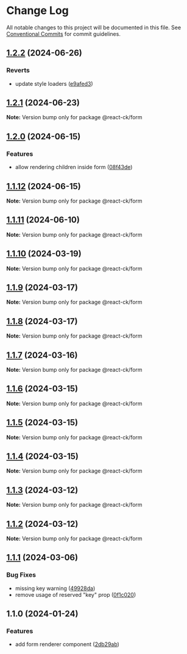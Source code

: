 # Change Log

All notable changes to this project will be documented in this file.
See [Conventional Commits](https://conventionalcommits.org) for commit guidelines.

## [1.2.2](https://github.com/abelflopes/react-ck/compare/@react-ck/form@1.2.1...@react-ck/form@1.2.2) (2024-06-26)


### Reverts

* update style loaders ([e9afed3](https://github.com/abelflopes/react-ck/commit/e9afed309e7893e95b4b02cceb7e9636670740b8))



## [1.2.1](https://github.com/abelflopes/react-ck/compare/@react-ck/form@1.2.0...@react-ck/form@1.2.1) (2024-06-23)

**Note:** Version bump only for package @react-ck/form





## [1.2.0](https://github.com/abelflopes/react-ck/compare/@react-ck/form@1.1.12...@react-ck/form@1.2.0) (2024-06-15)


### Features

* allow rendering children inside form ([08f43de](https://github.com/abelflopes/react-ck/commit/08f43de05b93aeb59c1b763337c00f276df1d564))



## [1.1.12](https://github.com/abelflopes/react-ck/compare/@react-ck/form@1.1.11...@react-ck/form@1.1.12) (2024-06-15)

**Note:** Version bump only for package @react-ck/form





## [1.1.11](https://github.com/abelflopes/react-ck/compare/@react-ck/form@1.1.10...@react-ck/form@1.1.11) (2024-06-10)

**Note:** Version bump only for package @react-ck/form





## [1.1.10](https://github.com/abelflopes/react-ck/compare/@react-ck/form@1.1.9...@react-ck/form@1.1.10) (2024-03-19)

**Note:** Version bump only for package @react-ck/form





## [1.1.9](https://github.com/abelflopes/react-ck/compare/@react-ck/form@1.1.8...@react-ck/form@1.1.9) (2024-03-17)

**Note:** Version bump only for package @react-ck/form





## [1.1.8](https://github.com/abelflopes/react-ck/compare/@react-ck/form@1.1.7...@react-ck/form@1.1.8) (2024-03-17)

**Note:** Version bump only for package @react-ck/form





## [1.1.7](https://github.com/abelflopes/react-ck/compare/@react-ck/form@1.1.6...@react-ck/form@1.1.7) (2024-03-16)

**Note:** Version bump only for package @react-ck/form





## [1.1.6](https://github.com/abelflopes/react-ck/compare/@react-ck/form@1.1.5...@react-ck/form@1.1.6) (2024-03-15)

**Note:** Version bump only for package @react-ck/form





## [1.1.5](https://github.com/abelflopes/react-ck/compare/@react-ck/form@1.1.4...@react-ck/form@1.1.5) (2024-03-15)

**Note:** Version bump only for package @react-ck/form





## [1.1.4](https://github.com/abelflopes/react-ck/compare/@react-ck/form@1.1.3...@react-ck/form@1.1.4) (2024-03-15)

**Note:** Version bump only for package @react-ck/form





## [1.1.3](https://github.com/abelflopes/react-ck/compare/@react-ck/form@1.1.2...@react-ck/form@1.1.3) (2024-03-12)

**Note:** Version bump only for package @react-ck/form





## [1.1.2](https://github.com/abelflopes/react-ck/compare/@react-ck/form@1.1.1...@react-ck/form@1.1.2) (2024-03-12)

**Note:** Version bump only for package @react-ck/form





## [1.1.1](https://github.com/abelflopes/react-ck/compare/@react-ck/form@1.1.0...@react-ck/form@1.1.1) (2024-03-06)


### Bug Fixes

* missing key warning ([49928da](https://github.com/abelflopes/react-ck/commit/49928da9a7b958e4ef090f46f11cb2bed05a47f4))
* remove usage of reserved "key" prop ([0f1c020](https://github.com/abelflopes/react-ck/commit/0f1c02041730bd35e612200dcc75ae590efb1a4d))



## 1.1.0 (2024-01-24)


### Features

* add form renderer component ([2db29ab](https://github.com/abelflopes/react-ck/commit/2db29ab08f0b0adae3b017cf2c8777aaf6417e86))
